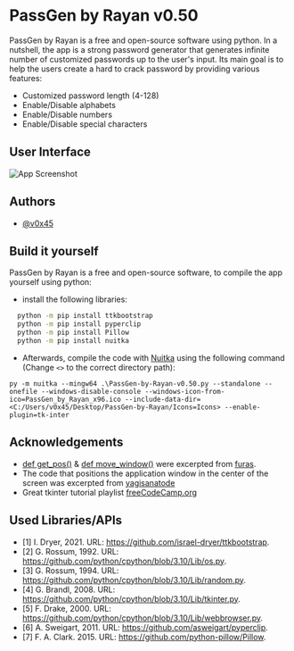 
# PassGen by Rayan v0.50

PassGen by Rayan is a free and open-source software using python. In a nutshell, the app is a strong password generator that generates infinite number of customized passwords up to the user's input. Its main goal is to help the users create a hard to crack password by providing various features:

- Customized password length (4-128)
- Enable/Disable alphabets
- Enable/Disable numbers
- Enable/Disable special characters
## User Interface

![App Screenshot](https://i.ibb.co/THtfjyp/App.png)
## Authors

- [@v0x45](https://github.com/v0x45)
## Build it yourself

PassGen by Rayan is a free and open-source software, to compile the app yourself using python:
- install the following libraries:
```bash
  python -m pip install ttkbootstrap
  python -m pip install pyperclip
  python -m pip install Pillow
  python -m pip install nuitka
```

- Afterwards, compile the code with [Nuitka](https://github.com/Nuitka/Nuitka) using the following command (Change ```<>``` to the correct directory path):
```batch
py -m nuitka --mingw64 .\PassGen-by-Rayan-v0.50.py --standalone --onefile --windows-disable-console --windows-icon-from-ico=PassGen_by_Rayan_x96.ico --include-data-dir=<C:/Users/v0x45/Desktop/PassGen-by-Rayan/Icons=Icons> --enable-plugin=tk-inter
```
## Acknowledgements

 - [def get_pos()](https://stackoverflow.com/a/65530528) & [def move_window()](https://stackoverflow.com/a/65530528) were excerpted from [furas](https://stackoverflow.com/users/1832058/furas).
 - The code that positions the application window in the center of the screen was excerpted from [yagisanatode](https://yagisanatode.com/2018/02/24/how-to-center-the-main-window-on-the-screen-in-tkinter-with-python-3/)
 - Great tkinter tutorial playlist [freeCodeCamp.org](https://www.youtube.com/playlist?list=PLCC34OHNcOtoC6GglhF3ncJ5rLwQrLGnV)
## Used Libraries/APIs

 - [1] I. Dryer, 2021. URL: https://github.com/israel-dryer/ttkbootstrap.
 - [2] G. Rossum, 1992. URL: https://github.com/python/cpython/blob/3.10/Lib/os.py.
 - [3] G. Rossum, 1994. URL: https://github.com/python/cpython/blob/3.10/Lib/random.py.
 - [4] G. Brandl, 2008. URL: https://github.com/python/cpython/blob/3.10/Lib/tkinter.py.
 - [5] F. Drake, 2000. URL: https://github.com/python/cpython/blob/3.10/Lib/webbrowser.py.
 - [6] A. Sweigart, 2011. URL: https://github.com/asweigart/pyperclip.
 - [7] F. A. Clark. 2015. URL: https://github.com/python-pillow/Pillow.
